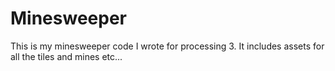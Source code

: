 # Minesweeper
This is my minesweeper code I wrote for processing 3.
It includes assets for all the tiles and mines etc...
